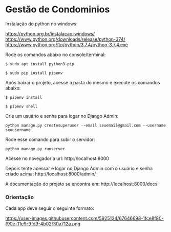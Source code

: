 # Gestão de Condominios

Instalação do python no windows:

https://python.org.br/instalacao-windows/
https://www.python.org/downloads/release/python-374/
https://www.python.org/ftp/python/3.7.4/python-3.7.4.exe


Rode os comandos abaixo no console/terminal:
```
$ sudo apt install python3-pip

$ sudo pip install pipenv
```

Após baixar o projeto, acesse a pasta do mesmo e execute os comandos abaixo:
```
$ pipenv install

$ pipenv shell
```

Crie um usuário e senha para logar no Django Admin:
```
python manage.py createsuperuser --email seuemail@gmail.com --username seuusername
```

Rode esse comando para subir o servidor:
```
python manage.py runserver
```

Acesse no navegador a url: http://localhost:8000

Depois tente acessar e logar no Django Admin com o usuário e senha criado acima: http://localhost:8000/admin/

A documentação do projeto se encontra em: http://localhost:8000/docs

### Orientação

Cada app deve seguir o seguinte formato:

https://user-images.githubusercontent.com/5925134/67646698-1fce8f80-f90e-11e9-9fd9-4b02f30a712a.png
